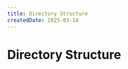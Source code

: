 ```yaml
---
title: Directory Structure
createdDate: 2025-03-14
---
```

# Directory Structure

<DirectoryTree />
